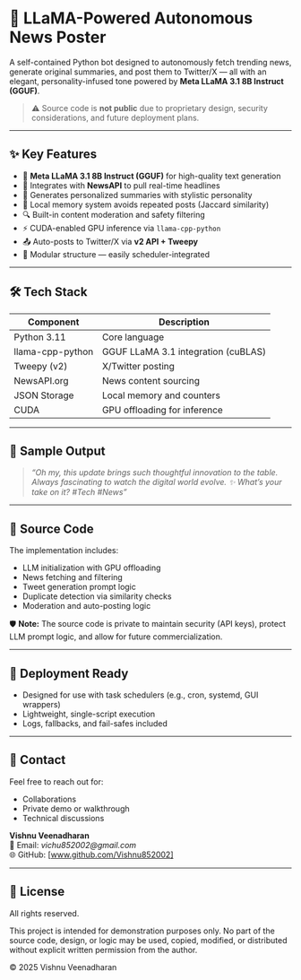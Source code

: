 # 🧠 LLaMA-Powered Autonomous News Poster

A self-contained Python bot designed to autonomously fetch trending news, generate original summaries, and post them to Twitter/X — all with an elegant, personality-infused tone powered by **Meta LLaMA 3.1 8B Instruct (GGUF)**.

> ⚠️ Source code is **not public** due to proprietary design, security considerations, and future deployment plans.

---

## ✨ Key Features

- 🦙 **Meta LLaMA 3.1 8B Instruct (GGUF)** for high-quality text generation
- 📰 Integrates with **NewsAPI** to pull real-time headlines
- 💬 Generates personalized summaries with stylistic personality
- 🧠 Local memory system avoids repeated posts (Jaccard similarity)
- 🔍 Built-in content moderation and safety filtering
- ⚡ CUDA-enabled GPU inference via `llama-cpp-python`
- 📤 Auto-posts to Twitter/X via **v2 API + Tweepy**
- 🧩 Modular structure — easily scheduler-integrated

---

## 🛠️ Tech Stack

| Component          | Description                            |
|--------------------|----------------------------------------|
| Python 3.11        | Core language                          |
| llama-cpp-python   | GGUF LLaMA 3.1 integration (cuBLAS)    |
| Tweepy (v2)        | X/Twitter posting                      |
| NewsAPI.org        | News content sourcing                  |
| JSON Storage       | Local memory and counters              |
| CUDA               | GPU offloading for inference           |

---

## 📸 Sample Output

> *“Oh my, this update brings such thoughtful innovation to the table. Always fascinating to watch the digital world evolve. ✨ What’s your take on it? #Tech #News”*

---

## 📁 Source Code

The implementation includes:
- LLM initialization with GPU offloading
- News fetching and filtering
- Tweet generation prompt logic
- Duplicate detection via similarity checks
- Moderation and auto-posting logic

🛡️ **Note:** The source code is private to maintain security (API keys), protect LLM prompt logic, and allow for future commercialization.

---

## 🚀 Deployment Ready

- Designed for use with task schedulers (e.g., cron, systemd, GUI wrappers)
- Lightweight, single-script execution
- Logs, fallbacks, and fail-safes included

---

## 📩 Contact

Feel free to reach out for:
- Collaborations
- Private demo or walkthrough
- Technical discussions

**Vishnu Veenadharan**  
📧 Email: _vichu852002@gmail.com_  
🌐 GitHub: [www.github.com/Vishnu852002]

---

## 📄 License

All rights reserved.

This project is intended for demonstration purposes only.
No part of the source code, design, or logic may be used, copied, modified, or distributed without explicit written permission from the author.

© 2025 Vishnu Veenadharan
